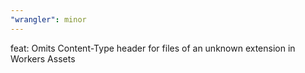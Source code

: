 ```yaml
---
"wrangler": minor
---
```


feat: Omits Content-Type header for files of an unknown extension in Workers Assets

